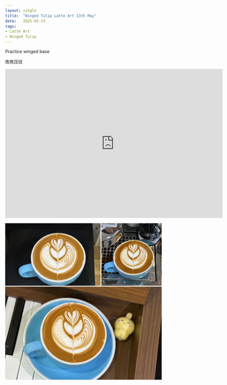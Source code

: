 ```yaml
---
layout: single
title:  "Winged Tulip Latte Art 13th May"
date:   2025-05-13
tags:
- Latte Art
- Winged Tulip
---
```



Practice winged base

练练压纹



<div class="embed-container">
  <iframe
      src="https://www.youtube.com/embed/tl84kb9NLxA"
      width="700"
      height="480"
      frameborder="0"
      allowfullscreen="true">
  </iframe>
</div>


![](/assets/img/2025/05/13/227E0C73-C61C-4D14-95FC-6114C6BBF2C5.JPG)

